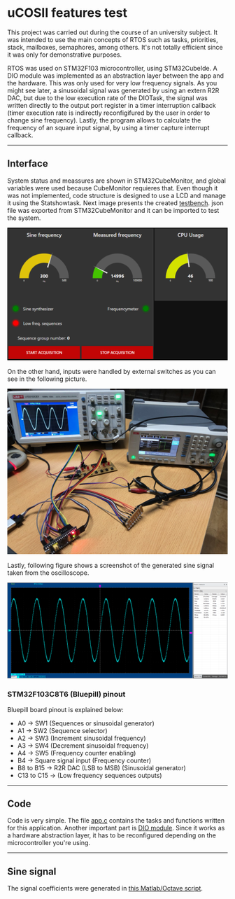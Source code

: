 # uCOSII features test

This project was carried out during the course of an university subject. It was intended to use the main concepts of RTOS such as tasks, priorities, stack, mailboxes, semaphores, among others. It's not totally efficient since it was only for demonstrative purposes.

RTOS was used on STM32F103 microcontroller, using STM32CubeIde.
A DIO module was implemented as an abstraction layer between the app and the hardware. This was only used for very low frequency signals. As you might see later, a sinusoidal signal was generated by using an extern R2R DAC, but due to the low execution rate of the DIOTask, the signal was written directly to the output port register in a timer interruption callback (timer execution rate is indirectly reconfigifured by the user in order to change sine frequency). Lastly, the program allows to calculate the frequency of an square input signal, by using a timer capture interrupt callback.

***

## Interface

System status and meassures are shown in STM32CubeMonitor, and global variables were used because CubeMonitor requieres that. Even though it was not implemented, code structure is designed to use a LCD and manage it using the Statshowtask. Next image presents the created [testbench](CubeMonitor_testbench_flow/testbench.json). json file was exported from STM32CubeMonitor and it can be imported to test the system.

![Cube_monitor](imgs/Cube_monitor.png)

On the other hand, inputs were handled by external switches as you can see in the following picture.

![Cube_monitor](imgs/image0.jpeg)

Lastly, following figure shows a screenshot of the generated sine signal taken from the oscilloscope.

![sin_capture_dso](imgs/sin_capture_dso.png)

### STM32F103C8T6 (Bluepill) pinout

Bluepill board pinout is explained below:

* A0 -> SW1 (Sequences or sinusoidal generator)
* A1 -> SW2 (Sequence selector)
* A2 -> SW3 (Increment sinusoidal frequency)
* A3 -> SW4 (Decrement sinusoidal frequency)
* A4 -> SW5 (Frequency counter enabling)
* B4 -> Square signal input (Frequency counter)
* B8 to B15 -> R2R DAC (LSB to MSB) (Sinusoidal generator)
* C13 to C15 -> (Low frequency sequences outputs)

***

## Code

Code is very simple. The file [app.c](CubeIDE_Project/uCOSII/Core/Src/app.c) contains the tasks and functions written for this application. Another important part is [DIO module](CubeIDE_Project/uCOSII/Core/Src/DIO.c). Since it works as a hardware abstraction layer, it has to be reconfigured depending on the microcontroller you're using.

***

## Sine signal

The signal coefficients were generated in [this Matlab/Octave script](Scripts/sin_taps.m).
